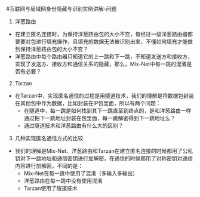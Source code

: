 #互联网与局域网身份隐藏与识别实例讲解-问题
1. 洋葱路由
 * 在建立匿名连接时，为保持洋葱路由包的大小不变，每经过一级洋葱路由器都要要对包进行填充操作，且填充的数据无法被识别出来，不懂如何填充才能做到保持洋葱路由包的大小不变？
 * 洋葱路由中每个路由器只知道它的上一跳和下一跳，不知道发送方和接收方，实现了发送方、接收方和通信关系的隐藏，那么，Mix-Net中每一跳的混淆是否有必要？
 
2. Tarzan
 * 在Tarzan中，实现匿名通信的过程是用隧道技术，我们的理解是将数据包封装在其他包中作为数据，比如封装在IP包里面，所以有两个问题：
     * 在隧道中，每一跳是如何找到其下一跳直至到终点的，是和洋葱路由一样通过把下一跳地址封装在包里面，每一跳解密得到下一跳地址么？
     * 通过隧道技术和洋葱路由有什么大的区别？  

3. 几种实现匿名通信方式的比较
 * 我们的理解是Mix-Net、洋葱路由和Tarzan在建立匿名连接的时候都用了公私钥对下一跳地址和通信密钥进行加解密，在通信的时候都用了对称密钥对通信内容进行加解密，不同的是：
     * Mix-Net在每一跳中使用了混淆（多输入多输出）
     * 洋葱路由在每一跳中没有使用混淆
     * Tarzan使用了隧道技术